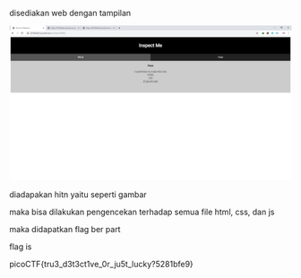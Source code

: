 disediakan web dengan tampilan

![alt](./1.PNG)


diadapakan hitn yaitu seperti gambar

maka bisa dilakukan pengencekan terhadap semua file html, css, dan js


maka didapatkan flag ber part

flag is

picoCTF{tru3_d3t3ct1ve_0r_ju5t_lucky?5281bfe9}